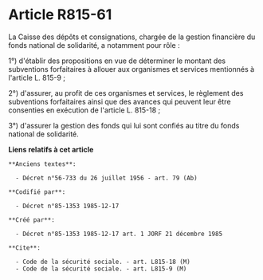 # Article R815-61

La Caisse des dépôts et consignations, chargée de la gestion financière du fonds national de solidarité, a notamment pour
rôle   : 

1°) d'établir des propositions en vue de déterminer le montant des subventions forfaitaires à allouer aux organismes et
services mentionnés à l'article L. 815-9 ; 

2°) d'assurer, au profit de ces organismes et services, le règlement des subventions forfaitaires ainsi que des avances qui
peuvent leur être consenties en exécution de l'article L. 815-18 ; 

3°) d'assurer la gestion des fonds qui lui sont confiés au titre du fonds national de solidarité.

**Liens relatifs à cet article**

	**Anciens textes**:

	  - Décret n°56-733 du 26 juillet 1956 - art. 79 (Ab)

	**Codifié par**:

	  - Décret n°85-1353 1985-12-17

	**Créé par**:

	  - Décret n°85-1353 1985-12-17 art. 1 JORF 21 décembre 1985

	**Cite**:

	  - Code de la sécurité sociale. - art. L815-18 (M)
	  - Code de la sécurité sociale. - art. L815-9 (M)
